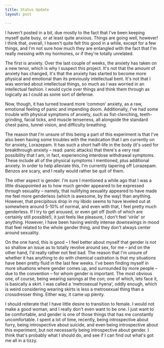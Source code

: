 ```yaml
---
title: Status Update
layout: post

---
```


I haven't posted in a bit, due mostly to the fact that I've been keeping myself quite busy, or at least quite anxious.  Things are going well, however! I think that, overall, I haven't quite felt this good in a while, except for a few things, and I'm not sure how much they are entangled with the fact that I'm really messing with my hormones, or if they're totally unrelated.

The first is anxiety.  Over the last couple of weeks, the anxiety has taken on a new tenor, which is why I suspect this project.  It's not that the amount of anxiety has changed, it's that the anxiety has started to become more physical and emotional than its previously intellectual bent.  It's not that I was worried about intellectual things, so much as I was worried in an intellectual fashion.  I would cycle over things and think them through as logically as I could as some sort of defense.

Now, though, it has turned toward more ‘common' anxiety, as a raw, emotional feeling of panic and impending doom.  Additionally, I've had some trouble with physical symptoms of anxiety, such as fist-clenching, teeth-grinding, facial ticks, and muscle tenseness, all alongside the standard chest pains, tunnel vision, and difficulty breathing.

The reason that I'm unsure of this being a part of this experiment is that I've also been having some troubles with the medication that I am currently on for anxiety, Lorazepam.  It has such a short half-life in the body (it's used for breakthrough anxiety – read: panic attacks) that there's a very real possibility that I am, in fact, experiencing interdose withdrawal symptoms.  These include all of the physical symptoms I mentioned, plus additional anxiety.  In order to help alleviate this, I'm currently tapering off Lorazepam. Benzos are scary, and I really would rather be quit of them.

The other aspect is gender.  I'm sure I mentioned a while ago that I was a little disappointed as to how much gender appeared to be expressed through sexuality – namely, that nullifying sexuality appeared to have made me feel more genderless (which is awesome, by the way) than anything.  However, that precipitous drop in my libido seems to have leveled out at somewhere around 5-10% of normal, and even with that, I feel pretty much genderless.  If I try to get aroused, or even get off (both of which are certainly still possible!), it just feels like pleasure, I don't feel ‘virile' or anything.  However, I have been having weirdly intense downswings in mood that feel related to the whole gender thing, and they don't always center around sexuality.

On the one hand, this is good – I feel better about myself that gender is not so shallow an issue as to totally revolve around sex, for me – and on the other hand, I'd really rather not feel bad.  The reason that I'm unsure of whether it has anything to do with chemical castration is that my situations have been pretty fluid in the last few weeks.  I've been finding myself in more situations where gender comes up, and surrounded by more people – due to the convention – for whom gender is important.  The most obvious one, of course, being wearing sarongs at the con; one of which, lets face it, is basically a skirt.  I was called a ‘metrosexual hyena', oddly enough, which is weird considering wearing skirts is less a metrosexual thing than a crossdresser thing.  Either way, it came up plenty.

I should reiterate that I have little desire to transition to female.  I would not make a good woman, and I really don't even want to be one.  I just want to be comfortable, and gender is one of those things that has me constantly uncomfortable.  I spent a lot of time, recently, being introspective about furry, being introspective about suicide, and even being introspective about this experiment, but not necessarily being introspective about gender.  I think that's probably what I should do, and see if I can find out what's got me all in a tizzy.
